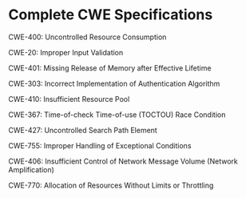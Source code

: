 

# Complete CWE Specifications

CWE-400: Uncontrolled Resource Consumption

CWE-20: Improper Input Validation

CWE-401: Missing Release of Memory after Effective Lifetime

CWE-303: Incorrect Implementation of Authentication Algorithm

CWE-410: Insufficient Resource Pool

CWE-367: Time-of-check Time-of-use (TOCTOU) Race Condition

CWE-427: Uncontrolled Search Path Element

CWE-755: Improper Handling of Exceptional Conditions

CWE-406: Insufficient Control of Network Message Volume (Network Amplification)

CWE-770: Allocation of Resources Without Limits or Throttling